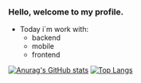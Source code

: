 ### Hello, welcome to my profile.

- Today i´m work with:
  - backend
  - mobile
  - frontend


[![Anurag's GitHub stats](https://github-readme-stats.vercel.app/api?username=kauebonfimm&count_private=true&show_icons=true&include_all_commits=true)](https://github.com/anuraghazra/github-readme-stats)
[![Top Langs](https://github-readme-stats.vercel.app/api/top-langs/?username=kauebonfimm&count_private=true&show_icons=true&include_all_commits=true)](https://github.com/anuraghazra/github-readme-stats)

